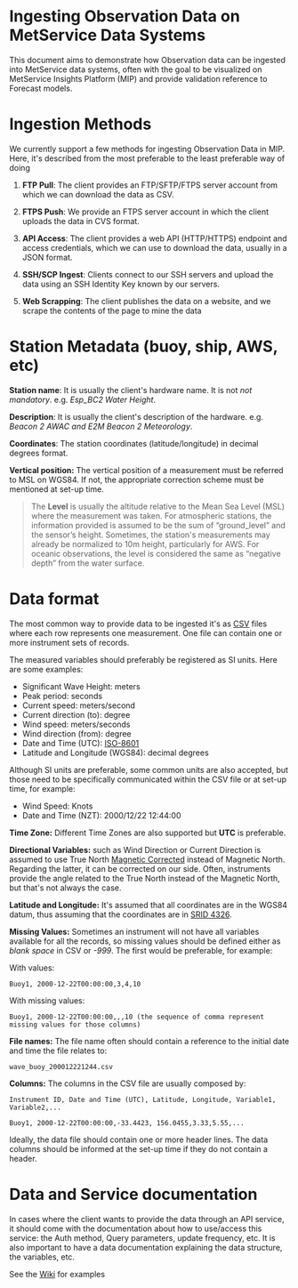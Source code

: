 
Ingesting Observation Data on MetService Data Systems
====

This document aims to demonstrate how Observation data can be ingested into MetService data systems, often with the goal to be visualized on MetService Insights Platform (MIP) and provide validation reference to Forecast models.

Ingestion Methods
====

We currently support a few methods for ingesting Observation Data in MIP. Here, it's described from the most preferable to the least preferable way of doing

1. **FTP Pull**: The client provides an FTP/SFTP/FTPS server account from which we can download the data as CSV.

2. **FTPS Push**: We provide an FTPS server account in which the client uploads the data in CVS format.

3. **API Access**: The client provides a web API (HTTP/HTTPS) endpoint and access credentials, which we can use to download the data, usually in a JSON format.

4. **SSH/SCP Ingest**: Clients connect to our SSH servers and upload the data using an SSH Identity Key known by our servers.

5. **Web Scrapping**: The client publishes the data on a website, and we scrape the contents of the page to mine the data


# Station Metadata (buoy, ship, AWS, etc)

 **Station name**: It is usually the client's hardware name. It is not *not mandatory*. e.g. *Esp_BC2 Water Height*.

 **Description**: It is usually the client's description of the hardware. e.g. *Beacon 2 AWAC and E2M Beacon 2 Meteorology*.

 **Coordinates**: The station coordinates (latitude/longitude) in decimal degrees format.

 **Vertical position:** The vertical position of a measurement must be referred to MSL on WGS84. If not, the appropriate correction scheme must be mentioned at set-up time.


> The **Level** is usually the altitude relative to the Mean Sea Level (MSL) where the measurement was taken.
For atmospheric stations, the information provided is assumed to be the sum of “ground_level” and the sensor’s height. Sometimes, the station's measurements may already be normalized to 10m height, particularly for AWS.
For oceanic observations, the level is considered the same as “negative depth” from the water surface.

Data format
====

The most common way to provide data to be ingested it's as [CSV](https://en.wikipedia.org/wiki/Comma-separated_values) files where each row represents one measurement. One file can contain one or more instrument sets of records.

The measured variables should preferably be registered as SI units. Here are some examples:

 - Significant Wave Height: meters
 - Peak period: seconds
 - Current speed: meters/second
 - Current direction (to): degree
 - Wind speed: meters/seconds
 - Wind direction (from): degree
 - Date and Time (UTC): [ISO-8601](https://en.wikipedia.org/wiki/ISO_8601)
 - Latitude and Longitude (WGS84): decimal degrees

Although SI units are preferable, some common units are also accepted, but those need to be specifically communicated within the CSV file or at set-up time, for example:

  - Wind Speed: Knots
  - Date and Time (NZT): 2000/12/22 12:44:00

**Time Zone:** Different Time Zones are also supported but **UTC** is preferable.

**Directional Variables:** such as Wind Direction or Current Direction is assumed to use True North [Magnetic Corrected](https://en.wikipedia.org/wiki/Magnetic_declination) instead of Magnetic North. Regarding the latter, it can be corrected on our side. Often, instruments provide the angle related to the True North instead of the Magnetic North, but that's not always the case.


**Latitude and Longitude:** It's assumed that all coordinates are in the WGS84 datum, thus assuming that the coordinates are in [SRID 4326](http://spatialreference.org/ref/epsg/wgs-84/).

**Missing Values:** Sometimes an instrument will not have all variables available for all the records, so missing values should be defined either as *blank space* in CSV or *-999*. The first would be preferable, for example:

With values:
```
Buoy1, 2000-12-22T00:00:00,3,4,10
```
With missing values:
```
Buoy1, 2000-12-22T00:00:00,,,10 (the sequence of comma represent missing values for those columns)
```
**File names:** The file name often should contain a reference to the initial date and time the file relates to:
```
wave_buoy_200012221244.csv
```
**Columns:** The columns in the CSV file are usually composed by:
```
Instrument ID, Date and Time (UTC), Latitude, Longitude, Variable1, Variable2,...

Buoy1, 2000-12-22T00:00:00,-33.4423, 156.0455,3.33,5.55,...
```
Ideally, the data file should contain one or more header lines. The data columns should be informed at the set-up time if they do not contain a header.

Data and Service documentation
====

In cases where the client wants to provide the data through an API service, it should come with the documentation about how to use/access this service: the Auth method, Query parameters, update frequency, etc.
It is also important to have a data documentation explaining the data structure, the variables, etc.

See the [Wiki](https://metservice.atlassian.net/wiki/spaces/METOCEAN/pages/105318490/Client+s+API+documentation) for examples
